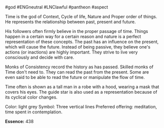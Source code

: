 #god #ENGneutral #LNClawful #pantheon #aspect

Time is the god of Context, Cycle of life, Nature and Proper order of things. He represents the relationship between past, present and future. 

His followers often firmly believe in the proper passage of time. Things happen in a certain way for a certain reason and nature is a perfect representation of these concepts. The past has an influence on the present, which will cause the future. Instead of being passive, they believe one's actions (or inactions) are highly important. They strive to live very consciously and decide with care.

Monks of Consistency record the history as has passed. Skilled monks of Time don't need to. They can read the past from the present. Some are even said to be able to read the future or manipulate the flow of time.

Time often is shown as a tall man in a robe with a hood, wearing a mask that covers his eyes. The guide star is also used as a representation because of its cyclical color changes.

Color: light grey
Symbol: Three vertical lines
Preferred offering: meditation, time spent in contemplation.

**Essence:** 438


